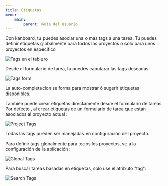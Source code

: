 ```yaml
---
title: Etiquetas
menu:
    main:
        parent: Guía del usuario
---
```


Con kanboard, tu puedes asociar una o mas tags a una tarea.
Tu puedes definir etiquetas globalmente para todos los proyectos o solo para unos proyectos en especifico

![Tags en el tablero](/images/v1/tags-board.png)

Desde el formulario de tarea, tu puedes caputarar las tags deseadas:

![Tags form](/images/v1/tags-task.png)

La auto-completacion se forma para mostrar ó sugerir etiquetas disponibles.

También puede crear etiquetas directamente desde el formulario de tareas.
Por defecto , al crear etiquetas de un formulario de tarea que están asociados al proyecto actual :

![Project Tags](/images/v1/tags-projects.png)

Todas las tags pueden ser manejadas en configuración del proyecto.

Para definir tags globalmente para todos los proyectos, ve a la configuración de la aplicación :

![Global Tags](/images/v1/tags-global.png)

Para buscar tareas basadas en etiquetas, solo use el atributo "tag":

![Search Tags](/images/v1/tags-search.png)
